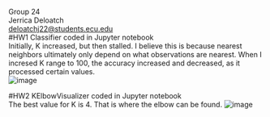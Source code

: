 Group 24 \
Jerrica Deloatch \
deloatchj22@students.ecu.edu \
#HW1
Classifier coded in Jupyter notebook \
Initially, K increased, but then stalled. I believe this is because nearest neighbors ultimately only depend on what observations are nearest. When I incresed K range to 100, the accuracy increased and decreased, as it processed certain values. \
![image](https://user-images.githubusercontent.com/113311736/190349328-acd60667-48b2-4792-9128-c26b90bcad37.png)

#HW2
KElbowVisualizer coded in Jupyter notebook \
The best value for K is 4. That is where the elbow can be found.
![image](https://user-images.githubusercontent.com/113311736/192155063-a1e1a3f6-186e-4fa4-9406-9644cc61df78.png)
